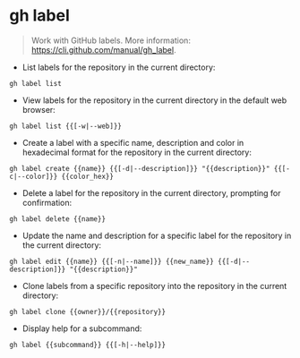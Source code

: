 # gh label

> Work with GitHub labels.
> More information: <https://cli.github.com/manual/gh_label>.

- List labels for the repository in the current directory:

`gh label list`

- View labels for the repository in the current directory in the default web browser:

`gh label list {{[-w|--web]}}`

- Create a label with a specific name, description and color in hexadecimal format for the repository in the current directory:

`gh label create {{name}} {{[-d|--description]}} "{{description}}" {{[-c|--color]}} {{color_hex}}`

- Delete a label for the repository in the current directory, prompting for confirmation:

`gh label delete {{name}}`

- Update the name and description for a specific label for the repository in the current directory:

`gh label edit {{name}} {{[-n|--name]}} {{new_name}} {{[-d|--description]}} "{{description}}"`

- Clone labels from a specific repository into the repository in the current directory:

`gh label clone {{owner}}/{{repository}}`

- Display help for a subcommand:

`gh label {{subcommand}} {{[-h|--help]}}`
